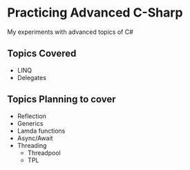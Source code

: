# Practicing Advanced C-Sharp  
My experiments with advanced topics of C#

## Topics Covered
- LINQ
- Delegates

## Topics Planning to cover
- Reflection
- Generics
- Lamda functions
- Async/Await
- Threading
  - Threadpool
  - TPL
